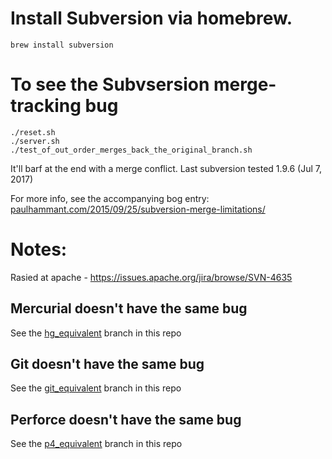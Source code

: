# Install Subversion via homebrew.

```
brew install subversion
```

# To see the Subvsersion merge-tracking bug

```
./reset.sh
./server.sh
./test_of_out_order_merges_back_the_original_branch.sh
```

It'll barf at the end with a merge conflict. Last subversion tested 1.9.6 (Jul 7, 2017)

For more info, see the accompanying bog entry: [paulhammant.com/2015/09/25/subversion-merge-limitations/](http://paulhammant.com/2015/09/25/subversion-merge-limitations/)

# Notes:

Rasied at apache -  https://issues.apache.org/jira/browse/SVN-4635

## Mercurial doesn't have the same bug

See the [hg_equivalent](https://github.com/paul-hammant/subversion_testing/tree/hg_equivalent) branch in this repo

## Git doesn't have the same bug

See the [git_equivalent](https://github.com/paul-hammant/subversion_testing/tree/git_equivalent) branch in this repo

## Perforce doesn't have the same bug

See the [p4_equivalent](https://github.com/paul-hammant/subversion_testing/tree/p4_equivalent) branch in this repo
